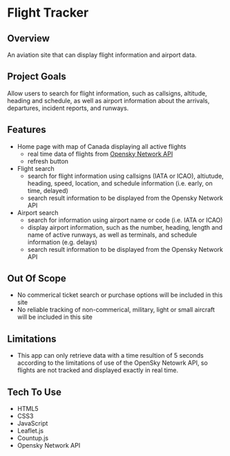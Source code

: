 # Flight Tracker

## Overview
An aviation site that can display flight information and airport data.

## Project Goals
Allow users to search for flight information, such as callsigns, altitude, heading and schedule, as well as airport information about the arrivals, departures, incident reports, and runways.

## Features
- Home page with map of Canada displaying all active flights
  - real time data of flights from [Opensky Network API](opensky-network.org)
  - refresh button
- Flight search
  - search for flight information using callsigns (IATA or ICAO), altiutude, heading, speed, location, and schedule information (i.e. early, on time, delayed)
  - search result information to be displayed from the Opensky Network API
- Airport search
  - search for information using airport name or code (i.e. IATA or ICAO)
  - display airport information, such as the number, heading, length and name of active runways, as well as terminals, and schedule information (e.g. delays) 
  - search result information to be displayed from the Opensky Network API
  
 ## Out Of Scope
 - No commerical ticket search or purchase options will be included in this site
 - No reliable tracking of non-commerical, military, light or small aircraft will be included in this site

## Limitations
- This app can only retrieve data with a time resultion of 5 seconds according to the limitations of use of the OpenSky Netowrk API, so flights are not tracked and displayed exactly in real time.
 
 ## Tech To Use
 - HTML5
 - CSS3
 - JavaScript
 - Leaflet.js
 - Countup.js
 - Opensky Network API
